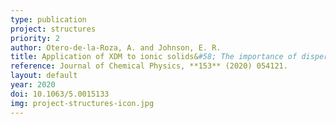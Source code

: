 ```yaml
---
type: publication
project: structures
priority: 2
author: Otero-de-la-Roza, A. and Johnson, E. R.
title: Application of XDM to ionic solids&#58; The importance of dispersion for bulk moduli and crystal geometries
reference: Journal of Chemical Physics, **153** (2020) 054121.
layout: default
year: 2020
doi: 10.1063/5.0015133
img: project-structures-icon.jpg
---
```

